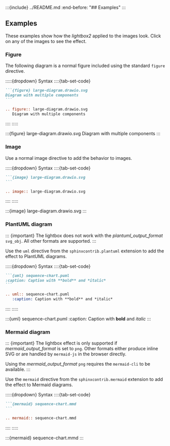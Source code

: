 <!-- markdownlint-disable MD041 -->

:::{include} ../README.md
:end-before: "## Examples"
:::

## Examples

These examples show how the *lightbox2*  applied to the images look. Click on any of the images to see the effect.

### Figure

The following diagram is a normal figure included using the standard `figure` directive.

:::::{dropdown} Syntax
::::{tab-set-code}

```` markdown
```{figure} large-diagram.drawio.svg
Diagram with multiple components
```
````

``` rst
.. figure:: large-diagram.drawio.svg
   Diagram with multiple components

```

::::
:::::

:::{figure} large-diagram.drawio.svg
Diagram with multiple components
:::

### Image

Use a normal image directive to add the behavior to images.

:::::{dropdown} Syntax
::::{tab-set-code}

```` markdown
```{image} large-diagram.drawio.svg
```
````

``` rst
.. image:: large-diagram.drawio.svg
```

::::
:::::

:::{image} large-diagram.drawio.svg
:::

### PlantUML diagram

::: {important}
The lightbox does not work with the *plantuml_output_format* `svg_obj`. All other formats are supported.
:::

Use the `uml` directive from the `sphinxcontrib.plantuml` extension to add the effect to PlantUML diagrams.

:::::{dropdown} Syntax
::::{tab-set-code}

```` markdown
```{uml} sequence-chart.puml
:caption: Caption with **bold** and *italic*
```
````

``` rst
.. uml:: sequence-chart.puml
   :caption: Caption with **bold** and *italic*
```

::::
:::::

:::{uml} sequence-chart.puml
:caption: Caption with **bold** and *italic*
:::

### Mermaid diagram

::: {important}
The lightbox effect is only supported if *mermaid_output_format* is set to `png`. Other formats either produce inline SVG or are handled by `mermaid-js` in the browser directly.

Using the *mermaid_output_format* `png` requires the `mermaid-cli` to be available.
:::

Use the `mermaid` directive from the `sphinxcontrib.mermaid` extension to add the effect to Mermaid diagrams.

:::::{dropdown} Syntax
::::{tab-set-code}

```` markdown
```{mermaid} sequence-chart.mmd
```
````

``` rst
.. mermaid:: sequence-chart.mmd
```

::::
:::::

:::{mermaid} sequence-chart.mmd
:::
